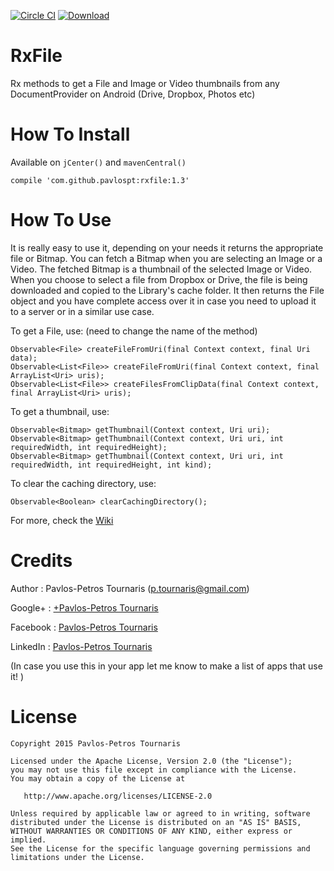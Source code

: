 [![Circle CI](https://circleci.com/gh/pavlospt/RxFile/tree/master.svg?style=svg)](https://circleci.com/gh/pavlospt/RxFile/tree/master)
[ ![Download](https://api.bintray.com/packages/pavlospt/android-libraries/RxFile/images/download.svg) ](https://bintray.com/pavlospt/android-libraries/RxFile/_latestVersion)

# RxFile
Rx methods to get a File and Image or Video thumbnails from any DocumentProvider on Android (Drive, Dropbox, Photos etc)

# How To Install

Available on `jCenter()` and `mavenCentral()`
```
compile 'com.github.pavlospt:rxfile:1.3'
```

# How To Use
It is really easy to use it, depending on your needs it returns the appropriate file or Bitmap. You can fetch a Bitmap when you are selecting an Image or a Video. The fetched Bitmap is a thumbnail of the selected Image or Video. When you choose to select a file from Dropbox or Drive, the file is being downloaded and copied to the Library's cache folder. It then returns the File object and you have complete access over it in case you need to upload it to a server or in a similar use case.

To get a File, use: (need to change the name of the method) 
```
Observable<File> createFileFromUri(final Context context, final Uri data);
Observable<List<File>> createFileFromUri(final Context context, final ArrayList<Uri> uris);
Observable<List<File>> createFilesFromClipData(final Context context, final ArrayList<Uri> uris);
```

To get a thumbnail, use:
```
Observable<Bitmap> getThumbnail(Context context, Uri uri);
Observable<Bitmap> getThumbnail(Context context, Uri uri, int requiredWidth, int requiredHeight);
Observable<Bitmap> getThumbnail(Context context, Uri uri, int requiredWidth, int requiredHeight, int kind);
```

To clear the caching directory, use:
```
Observable<Boolean> clearCachingDirectory();
```

For more, check the [Wiki](https://github.com/pavlospt/RxFile/wiki/Methods) 


Credits
=======
Author : Pavlos-Petros Tournaris (p.tournaris@gmail.com)

Google+ : [+Pavlos-Petros Tournaris](https://plus.google.com/u/0/+PavlosPetrosTournaris/)

Facebook : [Pavlos-Petros Tournaris](https://www.facebook.com/pavlospt)

LinkedIn : [Pavlos-Petros Tournaris](https://www.linkedin.com/pub/pavlos-petros-tournaris/44/abb/218)

(In case you use this in your app let me know to make a list of apps that use it! )

License
=======

    Copyright 2015 Pavlos-Petros Tournaris

    Licensed under the Apache License, Version 2.0 (the "License");
    you may not use this file except in compliance with the License.
    You may obtain a copy of the License at
    
       http://www.apache.org/licenses/LICENSE-2.0
    
    Unless required by applicable law or agreed to in writing, software
    distributed under the License is distributed on an "AS IS" BASIS,
    WITHOUT WARRANTIES OR CONDITIONS OF ANY KIND, either express or implied.
    See the License for the specific language governing permissions and
    limitations under the License.

